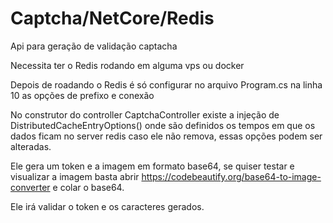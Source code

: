 # Captcha/NetCore/Redis

Api para geração de validação captacha

Necessita ter o Redis rodando em alguma vps ou docker

Depois de roadando o Redis é só configurar no arquivo Program.cs na linha 10 as opções de prefixo e conexão

No construtor do controller CaptchaController existe a injeção de DistributedCacheEntryOptions() onde são definidos os tempos
em que os dados ficam no server redis caso ele não remova, essas opções podem ser alteradas.

Ele gera um token e a imagem em formato base64, se quiser testar e visualizar a imagem basta abrir https://codebeautify.org/base64-to-image-converter e colar o base64.

Ele irá validar o token e os caracteres gerados.
